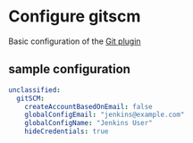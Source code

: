 # Configure gitscm

Basic configuration of the [Git plugin](https://plugins.jenkins.io/git)

## sample configuration

```yaml
unclassified:
  gitSCM:
    createAccountBasedOnEmail: false
    globalConfigEmail: "jenkins@example.com"
    globalConfigName: "Jenkins User"
    hideCredentials: true
```
